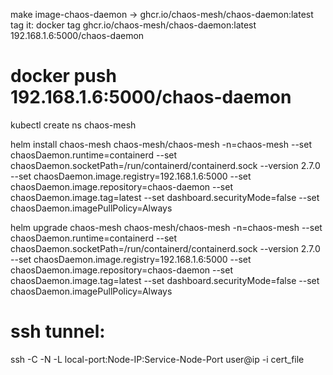 make image-chaos-daemon
->
ghcr.io/chaos-mesh/chaos-daemon:latest
tag it:
docker tag ghcr.io/chaos-mesh/chaos-daemon:latest 192.168.1.6:5000/chaos-daemon
# docker push 192.168.1.6:5000/chaos-daemon

kubectl create ns chaos-mesh

helm install chaos-mesh chaos-mesh/chaos-mesh -n=chaos-mesh --set chaosDaemon.runtime=containerd --set chaosDaemon.socketPath=/run/containerd/containerd.sock --version 2.7.0 --set chaosDaemon.image.registry=192.168.1.6:5000 --set chaosDaemon.image.repository=chaos-daemon --set chaosDaemon.image.tag=latest --set dashboard.securityMode=false --set chaosDaemon.imagePullPolicy=Always

helm upgrade chaos-mesh chaos-mesh/chaos-mesh -n=chaos-mesh --set chaosDaemon.runtime=containerd --set chaosDaemon.socketPath=/run/containerd/containerd.sock --version 2.7.0 --set chaosDaemon.image.registry=192.168.1.6:5000 --set chaosDaemon.image.repository=chaos-daemon --set chaosDaemon.image.tag=latest --set dashboard.securityMode=false --set chaosDaemon.imagePullPolicy=Always

# ssh tunnel: 
ssh -C -N -L local-port:Node-IP:Service-Node-Port user@ip -i cert_file